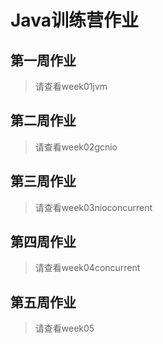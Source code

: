 # Java训练营作业

## 第一周作业

> 请查看week01jvm

## 第二周作业

> 请查看week02gcnio

## 第三周作业

> 请查看week03nioconcurrent

## 第四周作业

> 请查看week04concurrent

## 第五周作业

> 请查看week05
